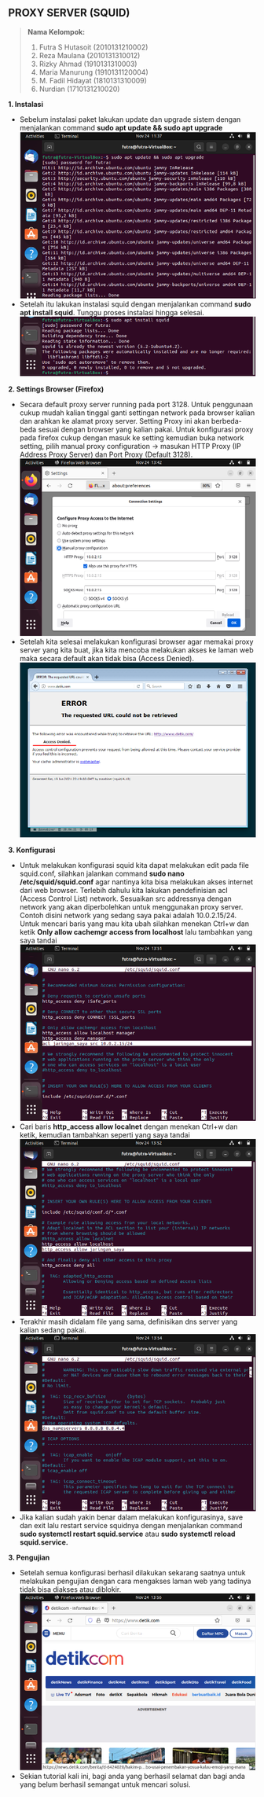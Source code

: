 ## PROXY SERVER (SQUID)
> **Nama Kelompok:**
> 1. Futra S Hutasoit (2010131210002)
> 2. Reza Maulana (2010131310012)
> 3. Rizky Ahmad (1910131310003)
> 4. Maria Manurung (1910131120004)
> 5. M. Fadil Hidayat (1810131310009)
> 6. Nurdian (1710131210020)

**1. Instalasi**
+ Sebelum instalasi paket lakukan update dan upgrade sistem dengan menjalankan command **sudo apt update && sudo apt upgrade**
![Image](img/ASTK_1.png)
+ Setelah itu lakukan instalasi squid dengan menjalankan command **sudo apt install squid**. Tunggu proses instalasi hingga selesai.
![Image](img/ASTK_2.png)

**2. Settings Browser (Firefox)**
+ Secara default proxy server running pada port 3128. Untuk penggunaan cukup mudah kalian tinggal ganti settingan network pada browser kalian dan arahkan ke alamat proxy server. Setting Proxy ini akan berbeda-beda sesuai dengan browser yang kalian pakai. Untuk konfigurasi proxy pada firefox cukup dengan masuk ke setting kemudian buka network setting,  pilih manual proxy configuration → masukan HTTP Proxy (IP Address Proxy Server) dan Port Proxy (Default 3128).
![Image](img/ASTK_3.png)
+ Setelah kita selesai melakukan konfigurasi browser agar memakai proxy server yang kita buat, jika kita mencoba melakukan akses ke laman web maka secara default akan tidak bisa (Access Denied).
![Image](img/ASTK_4.png)

**3. Konfigurasi**
+ Untuk melakukan konfigurasi squid kita dapat melakukan edit pada file squid.conf, silahkan jalankan command **sudo nano /etc/squid/squid.conf** agar nantinya kita bisa melakukan akses internet dari web browser. Terlebih dahulu kita lakukan pendefinisian acl (Access Control List) network. Sesuaikan src addressnya dengan network yang akan diperbolehkan untuk menggunakan proxy server. Contoh disini network yang sedang saya pakai adalah 10.0.2.15/24. Untuk mencari baris yang mau kita ubah silahkan menekan Ctrl+w dan ketik **Only allow cachemgr access from localhost** lalu tambahkan yang saya tandai
![Image](img/ASTK_5.png)
+ Cari baris **http_access allow localnet** dengan menekan Ctrl+w dan ketik, kemudian tambahkan seperti yang saya tandai
![Image](img/ASTK_6.png)
+ Terakhir masih didalam file yang sama, definisikan dns server yang kalian sedang pakai.
![Image](img/ASTK_7.png)
+ Jika kalian sudah yakin benar dalam melakukan konfigurasinya, save dan exit lalu restart service squidnya dengan menjalankan command **sudo systemctl restart squid.service** atau **sudo systemctl reload squid.service.**

**3. Pengujian**
+ Setelah semua konfigurasi berhasil dilakukan sekarang saatnya untuk melakukan pengujian dengan cara mengakses laman web yang tadinya tidak bisa diakses atau diblokir.
![Image](img/ASTK_8.png)
+ Sekian tutorial kali ini, bagi anda yang berhasil selamat dan bagi anda yang belum berhasil semangat untuk mencari solusi.